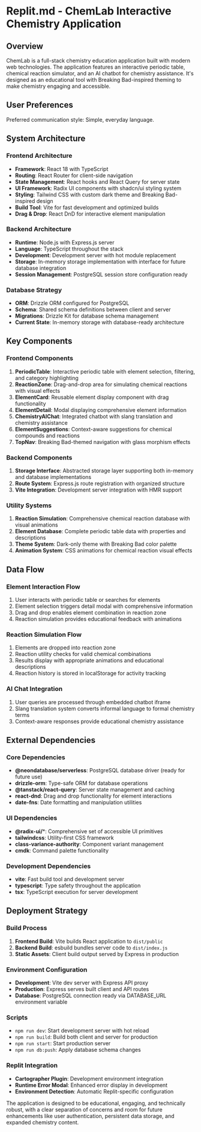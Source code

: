 # Replit.md - ChemLab Interactive Chemistry Application

## Overview

ChemLab is a full-stack chemistry education application built with modern web technologies. The application features an interactive periodic table, chemical reaction simulator, and an AI chatbot for chemistry assistance. It's designed as an educational tool with Breaking Bad-inspired theming to make chemistry engaging and accessible.

## User Preferences

Preferred communication style: Simple, everyday language.

## System Architecture

### Frontend Architecture
- **Framework**: React 18 with TypeScript
- **Routing**: React Router for client-side navigation
- **State Management**: React hooks and React Query for server state
- **UI Framework**: Radix UI components with shadcn/ui styling system
- **Styling**: Tailwind CSS with custom dark theme and Breaking Bad-inspired design
- **Build Tool**: Vite for fast development and optimized builds
- **Drag & Drop**: React DnD for interactive element manipulation

### Backend Architecture
- **Runtime**: Node.js with Express.js server
- **Language**: TypeScript throughout the stack
- **Development**: Development server with hot module replacement
- **Storage**: In-memory storage implementation with interface for future database integration
- **Session Management**: PostgreSQL session store configuration ready

### Database Strategy
- **ORM**: Drizzle ORM configured for PostgreSQL
- **Schema**: Shared schema definitions between client and server
- **Migrations**: Drizzle Kit for database schema management
- **Current State**: In-memory storage with database-ready architecture

## Key Components

### Frontend Components
1. **PeriodicTable**: Interactive periodic table with element selection, filtering, and category highlighting
2. **ReactionZone**: Drag-and-drop area for simulating chemical reactions with visual effects
3. **ElementCard**: Reusable element display component with drag functionality
4. **ElementDetail**: Modal displaying comprehensive element information
5. **ChemistryAIChat**: Integrated chatbot with slang translation and chemistry assistance
6. **ElementSuggestions**: Context-aware suggestions for chemical compounds and reactions
7. **TopNav**: Breaking Bad-themed navigation with glass morphism effects

### Backend Components
1. **Storage Interface**: Abstracted storage layer supporting both in-memory and database implementations
2. **Route System**: Express.js route registration with organized structure
3. **Vite Integration**: Development server integration with HMR support

### Utility Systems
1. **Reaction Simulation**: Comprehensive chemical reaction database with visual animations
2. **Element Database**: Complete periodic table data with properties and descriptions
3. **Theme System**: Dark-only theme with Breaking Bad color palette
4. **Animation System**: CSS animations for chemical reaction visual effects

## Data Flow

### Element Interaction Flow
1. User interacts with periodic table or searches for elements
2. Element selection triggers detail modal with comprehensive information
3. Drag and drop enables element combination in reaction zone
4. Reaction simulation provides educational feedback with animations

### Reaction Simulation Flow
1. Elements are dropped into reaction zone
2. Reaction utility checks for valid chemical combinations
3. Results display with appropriate animations and educational descriptions
4. Reaction history is stored in localStorage for activity tracking

### AI Chat Integration
1. User queries are processed through embedded chatbot iframe
2. Slang translation system converts informal language to formal chemistry terms
3. Context-aware responses provide educational chemistry assistance

## External Dependencies

### Core Dependencies
- **@neondatabase/serverless**: PostgreSQL database driver (ready for future use)
- **drizzle-orm**: Type-safe ORM for database operations
- **@tanstack/react-query**: Server state management and caching
- **react-dnd**: Drag and drop functionality for element interactions
- **date-fns**: Date formatting and manipulation utilities

### UI Dependencies
- **@radix-ui/***: Comprehensive set of accessible UI primitives
- **tailwindcss**: Utility-first CSS framework
- **class-variance-authority**: Component variant management
- **cmdk**: Command palette functionality

### Development Dependencies
- **vite**: Fast build tool and development server
- **typescript**: Type safety throughout the application
- **tsx**: TypeScript execution for server development

## Deployment Strategy

### Build Process
1. **Frontend Build**: Vite builds React application to `dist/public`
2. **Backend Build**: esbuild bundles server code to `dist/index.js`
3. **Static Assets**: Client build output served by Express in production

### Environment Configuration
- **Development**: Vite dev server with Express API proxy
- **Production**: Express serves built client and API routes
- **Database**: PostgreSQL connection ready via DATABASE_URL environment variable

### Scripts
- `npm run dev`: Start development server with hot reload
- `npm run build`: Build both client and server for production
- `npm run start`: Start production server
- `npm run db:push`: Apply database schema changes

### Replit Integration
- **Cartographer Plugin**: Development environment integration
- **Runtime Error Modal**: Enhanced error display in development
- **Environment Detection**: Automatic Replit-specific configuration

The application is designed to be educational, engaging, and technically robust, with a clear separation of concerns and room for future enhancements like user authentication, persistent data storage, and expanded chemistry content.